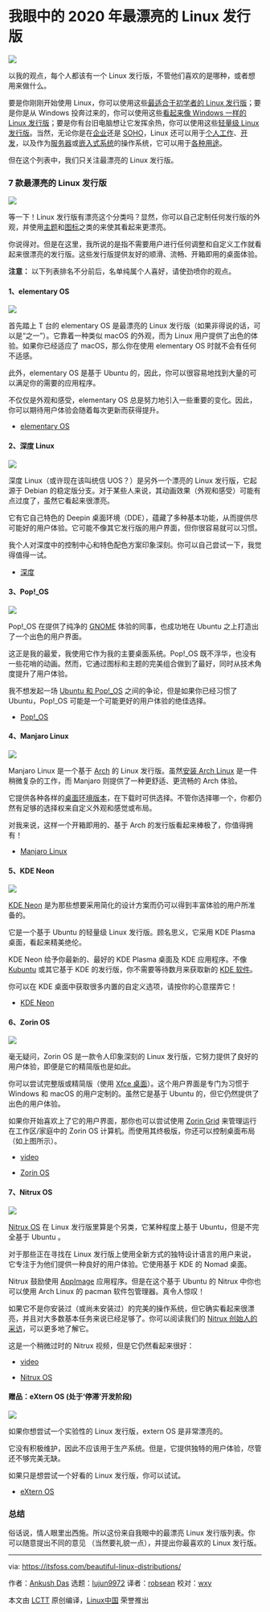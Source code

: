 [#]: collector: (lujun9972)
[#]: translator: (robsean)
[#]: reviewer: (wxy)
[#]: publisher: (wxy)
[#]: url: (https://linux.cn/article-12046-1.html)
[#]: subject: (Here Are The Most Beautiful Linux Distributions in 2020)
[#]: via: (https://itsfoss.com/beautiful-linux-distributions/)
[#]: author: (Ankush Das https://itsfoss.com/author/ankush/)

我眼中的 2020 年最漂亮的 Linux 发行版
======

![](https://img.linux.net.cn/data/attachment/album/202003/28/103619o7gog737dg7fi9ii.jpg)

以我的观点，每个人都该有一个 Linux 发行版，不管他们喜欢的是哪种，或者想用来做什么。

要是你刚刚开始使用 Linux，你可以使用这些[最适合于初学者的 Linux 发行版][1]；要是你是从  Windows 投奔过来的，你可以使用这些[看起来像 Windows 一样的 Linux 发行版][2]；要是你有台旧电脑想让它发挥余热，你可以使用这些[轻量级 Linux 发行版][3]。当然，无论你是在[企业][36]还是 [SOHO][37]，Linux 还可以用于[个人工作][38]、[开发][39]，以及作为[服务器][40]或[嵌入式系统][41]的操作系统，它可以用于[各种用途][42]。

但在这个列表中，我们只关注最漂亮的 Linux 发行版。

### 7 款最漂亮的 Linux 发行版

![][4]

等一下！Linux 发行版有漂亮这个分类吗？显然，你可以自己定制任何发行版的外观，并使用[主题][5]和[图标][6]之类的来使其看起来更漂亮。

你说得对。但是在这里，我所说的是指不需要用户进行任何调整和自定义工作就看起来很漂亮的发行版。这些发行版提供友好的顺滑、流畅、开箱即用的桌面体验。

**注意：** 以下列表排名不分前后，名单纯属个人喜好，请使劲喷你的观点。

#### 1、elementary OS

![][7]

首先踏上 T 台的 elementary OS 是最漂亮的 Linux 发行版（如果非得说的话，可以是“之一”）。它靠着一种类似 macOS 的外观，而为 Linux 用户提供了出色的体验。如果你已经适应了 macOS，那么你在使用 elementary OS 时就不会有任何不适感。

此外，elementary OS 是基于 Ubuntu 的，因此，你可以很容易地找到大量的可以满足你的需要的应用程序。

不仅仅是外观和感受，elementary OS 总是努力地引入一些重要的变化。因此，你可以期待用户体验会随着每次更新而获得提升。

- [elementary OS][8]

#### 2、深度 Linux

![][9]

深度 Linux（或许现在该叫统信 UOS？）是另外一个漂亮的 Linux 发行版，它起源于 Debian 的稳定版分支。对于某些人来说，其动画效果（外观和感受）可能有点过度了，虽然它看起来很漂亮。

它有它自己特色的 Deepin 桌面环境（DDE），蕴藏了多种基本功能，从而提供尽可能好的用户体验。它可能不像其它发行版的用户界面，但你很容易就可以习惯。

我个人对深度中的控制中心和特色配色方案印象深刻。你可以自己尝试一下，我觉得值得一试。

- [深度][10]

#### 3、Pop!_OS

![][11]

Pop!_OS 在提供了纯净的 [GNOME][12] 体验的同事，也成功地在 Ubuntu 之上打造出了一个出色的用户界面。

这正是我的最爱，我使用它作为我的主要桌面系统。Pop!_OS 既不浮华，也没有一些花哨的动画。然而，它通过图标和主题的完美组合做到了最好，同时从技术角度提升了用户体验。

我不想发起一场 [Ubuntu 和 Pop!\_OS][13] 之间的争论，但是如果你已经习惯了 Ubuntu，Pop!_OS 可能是一个可能更好的用户体验的绝佳选择。

- [Pop!_OS][14]

#### 4、Manjaro Linux

![][15]

Manjaro Linux 是一个基于 [Arch][16] 的 Linux 发行版。虽然[安装 Arch Linux][17] 是一件稍微复杂的工作，而 Manjaro 则提供了一种更舒适、更流畅的 Arch 体验。

它提供各种各样的[桌面环境版本][18]，在下载时可供选择。不管你选择哪一个，你都仍然有足够的选择权来自定义外观和感觉或布局。

对我来说，这样一个开箱即用的、基于 Arch 的发行版看起来棒极了，你值得拥有！

- [Manjaro Linux][19]

#### 5、KDE Neon

![][20]

[KDE Neon][21] 是为那些想要采用简化的设计方案而仍可以得到丰富体验的用户所准备的。

它是一个基于 Ubuntu 的轻量级 Linux 发行版。顾名思义，它采用 KDE Plasma 桌面，看起来精美绝伦。

KDE Neon 给予你最新的、最好的 KDE Plasma 桌面及 KDE 应用程序。不像 [Kubuntu][22] 或其它基于 KDE 的发行版，你不需要等待数月来获取新的 [KDE 软件][23]。

你可以在 KDE 桌面中获取很多内置的自定义选项，请按你的心意摆弄它！

- [KDE Neon][24]

#### 6、Zorin OS

![][25]

毫无疑问，Zorin OS 是一款令人印象深刻的 Linux 发行版，它努力提供了良好的用户体验，即便是它的精简版也是如此。

你可以尝试完整版或精简版（使用 [Xfce 桌面][26]）。这个用户界面是专门为习惯于 Windows 和 macOS 的用户定制的。虽然它是基于 Ubuntu 的，但它仍然提供了出色的用户体验。

如果你开始喜欢上了它的用户界面，那你也可以尝试使用 [Zorin Grid][27] 来管理运行在工作区/家庭中的 Zorin OS 计算机。而使用其终极版，你还可以控制桌面布局（如上图所示）。

- [video](https://youtu.be/UsUm_ERVLpQ)

- [Zorin OS][28]

#### 7、Nitrux OS

![][29]

[Nitrux OS][30] 在 Linux 发行版里算是个另类，它某种程度上基于 Ubuntu，但是不完全基于 Ubuntu 。

对于那些正在寻找在 Linux 发行版上使用全新方式的独特设计语言的用户来说，它专注于为他们提供一种良好的用户体验。它使用基于 KDE 的 Nomad 桌面。

Nitrux 鼓励使用 [AppImage][31] 应用程序。但是在这个基于 Ubuntu 的 Nitrux 中你也可以使用 Arch Linux 的 pacman 软件包管理器。真令人惊叹！

如果它不是你安装过（或尚未安装过）的完美的操作系统，但它确实看起来很漂亮，并且对大多数基本任务来说已经足够了。你可以阅读我们的 [Nitrux 创始人的采访][32]，可以更多地了解它。

这是一个稍微过时的 Nitrux 视频，但是它仍然看起来很好：

- [video](https://youtu.be/8p2BK0AwuV8)

- [Nitrux OS][33]

#### 赠品：eXtern OS (处于‘停滞’开发阶段)

![][34]

如果你想尝试一个实验性的 Linux 发行版，extern OS 是非常漂亮的。

它没有积极维护，因此不应该用于生产系统。但是，它提供独特的用户体验，尽管还不够完美无缺。

如果只是想尝试一个好看的 Linux 发行版，你可以试试。

- [eXtern OS][35]

### 总结

俗话说，情人眼里出西施。所以这份来自我眼中的最漂亮 Linux 发行版列表。你可以随意提出不同的意见 （当然要礼貌一点），并提出你最喜欢的 Linux 发行版。

--------------------------------------------------------------------------------

via: https://itsfoss.com/beautiful-linux-distributions/

作者：[Ankush Das][a]
选题：[lujun9972][b]
译者：[robsean](https://github.com/robsean)
校对：[wxy](https://github.com/wxy)

本文由 [LCTT](https://github.com/LCTT/TranslateProject) 原创编译，[Linux中国](https://linux.cn/) 荣誉推出

[a]: https://itsfoss.com/author/ankush/
[b]: https://github.com/lujun9972
[1]: https://linux.cn/article-11145-1.html
[2]: https://linux.cn/article-8311-1.html
[3]: https://linux.cn/article-11040-1.html
[4]: https://i2.wp.com/itsfoss.com/wp-content/uploads/2020/02/beautiful-linux-distros.png?ssl=1
[5]: https://itsfoss.com/best-gtk-themes/
[6]: https://itsfoss.com/best-icon-themes-ubuntu-16-04/
[7]: https://i1.wp.com/itsfoss.com/wp-content/uploads/2020/01/elementary-os-hera.png?ssl=1
[8]: https://elementary.io/
[9]: https://i1.wp.com/itsfoss.com/wp-content/uploads/2020/02/deepin-screenshot.jpg?ssl=1
[10]: https://www.deepin.org/en/
[11]: https://i1.wp.com/itsfoss.com/wp-content/uploads/2020/02/pop-os-stock.jpg?ssl=1
[12]: https://www.gnome.org/
[13]: https://itsfoss.com/pop-os-vs-ubuntu/
[14]: https://system76.com/pop
[15]: https://i1.wp.com/itsfoss.com/wp-content/uploads/2020/02/manjaro_kde.jpg?ssl=1
[16]: https://en.wikipedia.org/wiki/Arch
[17]: https://itsfoss.com/install-arch-linux/
[18]: https://itsfoss.com/best-linux-desktop-environments/
[19]: https://manjaro.org/download/
[20]: https://i0.wp.com/itsfoss.com/wp-content/uploads/2020/02/kde-neon-screenshot.jpg?ssl=1
[21]: https://itsfoss.com/kde-neon-unveiled/
[22]: https://kubuntu.org/
[23]: https://kde.org/
[24]: https://neon.kde.org/
[25]: https://i2.wp.com/itsfoss.com/wp-content/uploads/2019/11/zorin-lite-ultimate-appearance.jpg?ssl=1
[26]: https://www.xfce.org/
[27]: https://itsfoss.com/zorin-grid/
[28]: https://zorinos.com/
[29]: https://i2.wp.com/itsfoss.com/wp-content/uploads/2020/02/nitrux-screenshot.jpg?ssl=1
[30]: https://itsfoss.com/nitrux-linux-overview/
[31]: https://itsfoss.com/use-appimage-linux/
[32]: https://itsfoss.com/nitrux-linux/
[33]: https://nxos.org/
[34]: https://i0.wp.com/itsfoss.com/wp-content/uploads/2020/02/extern-os.png?ssl=1
[35]: https://externos.io/
[36]: https://linux.cn/article-9553-1.html
[37]: https://linux.cn/article-10490-1.html
[38]: https://linux.cn/article-11028-1.html
[39]: https://linux.cn/article-10534-1.html
[40]: https://linux.cn/article-7813-1.html
[41]: https://linux.cn/article-9324-1.html
[42]: https://linux.cn/article-8628-1.html
